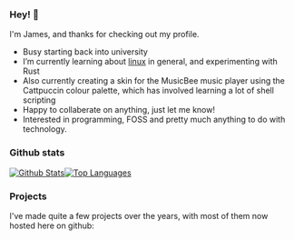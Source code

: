 ### Hey! 👋

I'm James, and thanks for checking out my profile.

- Busy starting back into university
- I’m currently learning about [linux](https://i-use-arch.fyi/james) in general, and experimenting with Rust
- Also currently creating a skin for the MusicBee music player using the Cattpuccin colour palette, which has involved learning a lot of shell scripting
- Happy to collaberate on anything, just let me know!
- Interested in programming, FOSS and pretty much anything to do with technology.

### Github stats

[![Github Stats](https://github-readme-stats.vercel.app/api?username=James-McK&show_icons=true&count_private=true&bg_color=161320&text_color=D9E0EE&icon_color=DDB6F2&title_color=96CDFB)](https://github.com/anuraghazra/github-readme-stats)[![Top Languages](https://github-readme-stats.vercel.app/api/top-langs/?username=james-mck&layout=compact&bg_color=161320&text_color=D9E0EE&icon_color=DDB6F2&title_color=96CDFB)](https://github.com/anuraghazra/github-readme-stats)

### Projects

I've made quite a few projects over the years, with most of them now hosted here on github:
